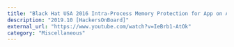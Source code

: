 ```yaml
---
title: "Black Hat USA 2016 Intra-Process Memory Protection for App on ARM & X86 Leveraging the ELF ABI"
description: "2019.10 [HackersOnBoard]"
external_url: "https://www.youtube.com/watch?v=IeBrb1-AtOk"
category: "Miscellaneous"
---
```

